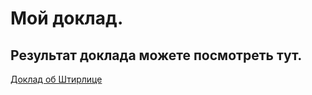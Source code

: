 # Мой доклад.

## Результат доклада можете посмотреть тут.

[Доклад об Штирлице](https://vladilen-courses.github.io/resume/)

